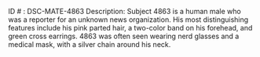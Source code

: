 ID # : DSC-MATE-4863
Description: Subject 4863 is a human male who was a reporter for an unknown news organization. His most distinguishing features include his pink parted hair, a two-color band on his forehead, and green cross earrings. 4863 was often seen wearing nerd glasses and a medical mask, with a silver chain around his neck. 